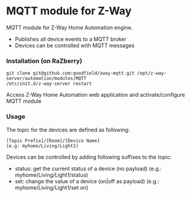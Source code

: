 MQTT module for Z-Way  
============================================

MQTT module for Z-Way Home Automation engine. 

+ Publishes all device events to a MQTT broker
+ Devices can be controlled with MQTT messages


### Installation (on RaZberry)
    
    git clone git@github.com:goodfield/zway-mqtt.git /opt/z-way-server/automation/modules/MQTT
    /etc/init.d/z-way-server restart
    
Access Z-Way Home Automation web application and activate/configure MQTT module

### Usage
The topic for the devices are defined as following:

    [Topic Prefix]/[Room]/[Device Name]
    (e.g: myhome/Living/Light1)

Devices can be controlled by adding following suffixes to the topic:

+ status: get the current status of a device (no payload)
(e.g.: myhome/Living/Light1/status)
+ set: change the value of a device (on|off as payload) 
(e.g.: myhome/Living/Light1/set on)



